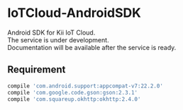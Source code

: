 # IoTCloud-AndroidSDK

Android SDK for Kii IoT Cloud.<br>
The service is under development.<br>
Documentation will be available after the service is ready.

## Requirement

```groovy
compile 'com.android.support:appcompat-v7:22.2.0'
compile 'com.google.code.gson:gson:2.3.1'
compile 'com.squareup.okhttp:okhttp:2.4.0'
```


